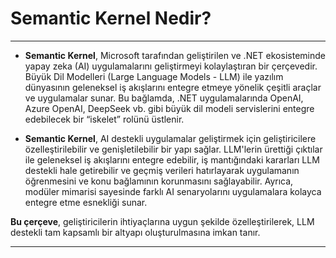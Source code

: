 # Semantic Kernel Nedir?

---

- **Semantic Kernel**, Microsoft tarafından geliştirilen ve .NET ekosisteminde yapay zeka (AI) uygulamalarını geliştirmeyi kolaylaştıran bir çerçevedir. Büyük Dil Modelleri (Large Language Models - LLM) ile yazılım dünyasının geleneksel iş akışlarını entegre etmeye yönelik çeşitli araçlar ve uygulamalar sunar. Bu bağlamda, .NET uygulamalarında OpenAI, Azure OpenAI, DeepSeek vb. gibi büyük dil modeli servislerini entegre edebilecek bir “iskelet” rolünü üstlenir.

- **Semantic Kernel**, AI destekli uygulamalar geliştirmek için geliştiricilere özelleştirilebilir ve genişletilebilir bir yapı sağlar. LLM'lerin ürettiği çıktılar ile geleneksel iş akışlarını entegre edebilir, iş mantığındaki kararları LLM destekli hale getirebilir ve geçmiş verileri hatırlayarak uygulamanın öğrenmesini ve konu bağlamının korunmasını sağlayabilir. Ayrıca, modüler mimarisi sayesinde farklı AI senaryolarını uygulamalara kolayca entegre etme esnekliği sunar.

**Bu çerçeve**, geliştiricilerin ihtiyaçlarına uygun şekilde özelleştirilerek, LLM destekli tam kapsamlı bir altyapı oluşturulmasına imkan tanır.

---